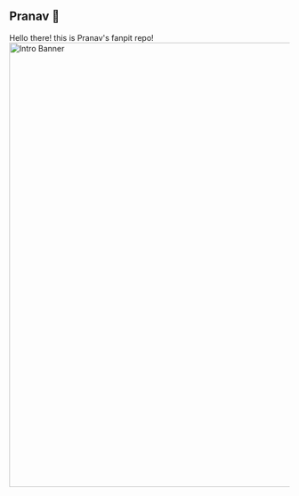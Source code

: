## Pranav 💜

Hello there! this is Pranav's fanpit repo!
<img src="https://github.com/user-attachments/assets/e7c4c6a9-293c-4186-8d47-183a49bdd3d7" width="800" alt="Intro Banner" />
